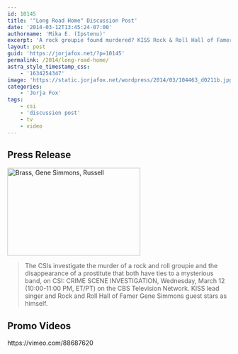 ```yaml
---
id: 10145
title: '"Long Road Home" Discussion Post'
date: '2014-03-12T13:45:24-07:00'
authorname: 'Mika E. (Ipstenu)'
excerpt: 'A rock groupie found murdered? KISS Rock & Roll Hall of Famer Gene Simmons guest stars! New CSI tonight 10pm ET/PT'
layout: post
guid: 'https://jorjafox.net/?p=10145'
permalink: /2014/long-road-home/
astra_style_timestamp_css:
    - '1634254347'
image: 'https://static.jorjafox.net/wordpress/2014/03/104463_d0211b.jpg'
categories:
    - 'Jorja Fox'
tags:
    - csi
    - 'discussion post'
    - tv
    - video
---
```


<h2>Press Release</h2>
<img class="alignright size-medium wp-image-10146" alt="Brass, Gene Simmons, Russell" src="//static.jorjafox.net/wordpress/2014/03/104463_d0211b-300x198.jpg" width="300" height="198" />
<blockquote>The CSIs investigate the murder of a rock and roll groupie and the disappearance of a prostitute that both have ties to a mysterious band, on CSI: CRIME SCENE INVESTIGATION, Wednesday, March 12 (10:00-11:00 PM, ET/PT) on the CBS Television Network. KISS lead singer and Rock and Roll Hall of Famer Gene Simmons guest stars as himself.</blockquote>
<h2>Promo Videos</h2>
https://vimeo.com/88687620
